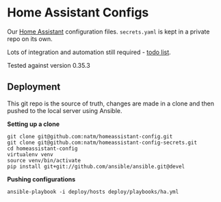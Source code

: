 # Home Assistant Configs

Our [Home Assistant](https://home-assistant.io/) configuration files. `secrets.yaml` is kept in a private repo on its own.

Lots of integration and automation still required - [todo list](TODO.md).

Tested against version 0.35.3

## Deployment

This git repo is the source of truth, changes are made in a clone and then pushed to the local server using Ansible.

**Setting up a clone**

```
git clone git@github.com:natm/homeassistant-config.git
git clone git@github.com:natm/homeassistant-config-secrets.git
cd homeassistant-config
virtualenv venv
source venv/bin/activate
pip install git+git://github.com/ansible/ansible.git@devel
```

**Pushing configurations**

```
ansible-playbook -i deploy/hosts deploy/playbooks/ha.yml
```
